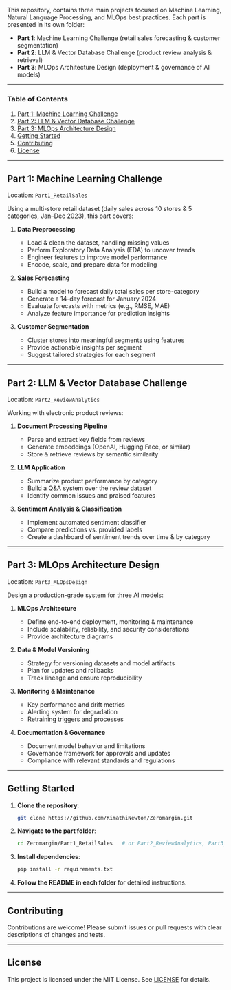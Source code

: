 
This repository,  contains three main projects focused on Machine Learning, Natural Language Processing, and MLOps best practices. Each part is presented in its own folder:

- **Part 1**: Machine Learning Challenge (retail sales forecasting & customer segmentation)  
- **Part 2**: LLM & Vector Database Challenge (product review analysis & retrieval)  
- **Part 3**: MLOps Architecture Design (deployment & governance of AI models)

---

### Table of Contents
1. [Part 1: Machine Learning Challenge](#part-1-machine-learning-challenge)
2. [Part 2: LLM & Vector Database Challenge](#part-2-llm--vector-database-challenge)
3. [Part 3: MLOps Architecture Design](#part-3-mlops-architecture-design)
4. [Getting Started](#getting-started)
5. [Contributing](#contributing)
6. [License](#license)

---

## Part 1: Machine Learning Challenge
Location: `Part1_RetailSales`

Using a multi-store retail dataset (daily sales across 10 stores & 5 categories, Jan–Dec 2023), this part covers:

1. **Data Preprocessing**
   - Load & clean the dataset, handling missing values
   - Perform Exploratory Data Analysis (EDA) to uncover trends
   - Engineer features to improve model performance
   - Encode, scale, and prepare data for modeling

2. **Sales Forecasting**
   - Build a model to forecast daily total sales per store-category
   - Generate a 14-day forecast for January 2024
   - Evaluate forecasts with metrics (e.g., RMSE, MAE)
   - Analyze feature importance for prediction insights

3. **Customer Segmentation**
   - Cluster stores into meaningful segments using features
   - Provide actionable insights per segment
   - Suggest tailored strategies for each segment

---

## Part 2: LLM & Vector Database Challenge
Location: `Part2_ReviewAnalytics`

Working with electronic product reviews:

1. **Document Processing Pipeline**
   - Parse and extract key fields from reviews
   - Generate embeddings (OpenAI, Hugging Face, or similar)
   - Store & retrieve reviews by semantic similarity

2. **LLM Application**
   - Summarize product performance by category
   - Build a Q&A system over the review dataset
   - Identify common issues and praised features

3. **Sentiment Analysis & Classification**
   - Implement automated sentiment classifier
   - Compare predictions vs. provided labels
   - Create a dashboard of sentiment trends over time & by category

---

## Part 3: MLOps Architecture Design
Location: `Part3_MLOpsDesign`

Design a production-grade system for three AI models:

1. **MLOps Architecture**
   - Define end-to-end deployment, monitoring & maintenance
   - Include scalability, reliability, and security considerations
   - Provide architecture diagrams

2. **Data & Model Versioning**
   - Strategy for versioning datasets and model artifacts
   - Plan for updates and rollbacks
   - Track lineage and ensure reproducibility

3. **Monitoring & Maintenance**
   - Key performance and drift metrics
   - Alerting system for degradation
   - Retraining triggers and processes

4. **Documentation & Governance**
   - Document model behavior and limitations
   - Governance framework for approvals and updates
   - Compliance with relevant standards and regulations

---

## Getting Started

1. **Clone the repository**:
   ```bash
   git clone https://github.com/KimathiNewton/Zeromargin.git
   ```
2. **Navigate to the part folder**:
   ```bash
   cd Zeromargin/Part1_RetailSales   # or Part2_ReviewAnalytics, Part3_MLOpsDesign
   ```
3. **Install dependencies**:
   ```bash
   pip install -r requirements.txt
   ```
4. **Follow the README in each folder** for detailed instructions.

---

## Contributing

Contributions are welcome! Please submit issues or pull requests with clear descriptions of changes and tests.

---

## License

This project is licensed under the MIT License. See [LICENSE](LICENSE) for details.

